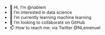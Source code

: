 - 👋 Hi, I’m @nablem
- 👀 I’m interested in data science
- 🌱 I’m currently learning machine learning
- 💞️ I’m looking to collaborate on GitHub
- 📫 How to reach me: via Twitter @NLemenuel

<!---
nablem/nablem is a ✨ special ✨ repository because its `README.md` (this file) appears on your GitHub profile.
You can click the Preview link to take a look at your changes.
--->
